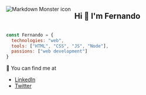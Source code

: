 
<img src="https://res.cloudinary.com/dabpmlf5c/image/upload/v1606929654/banner_iimks0.png"
     alt="Markdown Monster icon"
     style="float: left; margin-right: 10px;" />
## Hi 👋 I'm Fernando   

``` js

const Fernando = {
  technologies: "web",
  tools: ["HTML", "CSS", "JS", "Node"],
  passions: ["web development"]
}
```
🔎 You can find me at

- [LinkedIn](https://www.linkedin.com/in/fernando-sandoval-aab84917b)
- [Twitter](https://twitter.com/Fercho__SG)
